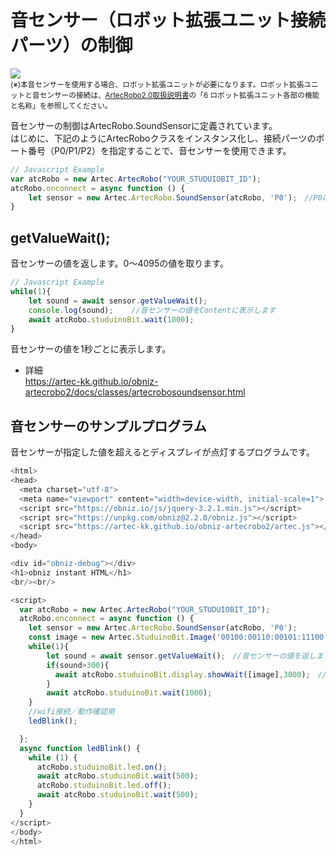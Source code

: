 
# 音センサー（ロボット拡張ユニット接続パーツ）の制御

![](https://i.imgur.com/H0KTdxP.jpg)<br>
<small>(※)本音センサーを使用する場合、ロボット拡張ユニットが必要になります。ロボット拡張ユニットと音センサーの接続は、[ArtecRobo2.0取扱説明書](https://www.artec-kk.co.jp/artecrobo2/pdf/jp/82541man_K0419_J.pdf)の「6 ロボット拡張ユニット各部の機能と名称」を参照してください。<br></small>

音センサーの制御はArtecRobo.SoundSensorに定義されています。</br>
はじめに、下記のようにArtecRoboクラスをインスタンス化し、接続パーツのポート番号（P0/P1/P2）を指定することで、音センサーを使用できます。
```Javascript
// Javascript Example
var atcRobo = new Artec.ArtecRobo("YOUR_STUDUIOBIT_ID");
atcRobo.onconnect = async function () {
    let sensor = new Artec.ArtecRobo.SoundSensor(atcRobo, 'P0');　//P0に音センサーを接続する場合
}
```

## getValueWait();
音センサーの値を返します。0～4095の値を取ります。
```Javascript
// Javascript Example
while(1){
    let sound = await sensor.getValueWait();
    console.log(sound);    //音センサーの値をContentに表示します
    await atcRobo.studuinoBit.wait(1000);
}
```
音センサーの値を1秒ごとに表示します。
* 詳細<br>
https://artec-kk.github.io/obniz-artecrobo2/docs/classes/artecrobosoundsensor.html

## 音センサーのサンプルプログラム
音センサーが指定した値を超えるとディスプレイが点灯するプログラムです。
```Javascript
<html>
<head>
  <meta charset="utf-8">
  <meta name="viewport" content="width=device-width, initial-scale=1">
  <script src="https://obniz.io/js/jquery-3.2.1.min.js"></script>
  <script src="https://unpkg.com/obniz@2.2.0/obniz.js"></script>
  <script src="https://artec-kk.github.io/obniz-artecrobo2/artec.js"></script>
</head>
<body>

<div id="obniz-debug"></div>
<h1>obniz instant HTML</h1>
<br/><br/>

<script>
  var atcRobo = new Artec.ArtecRobo("YOUR_STUDUIOBIT_ID");
  atcRobo.onconnect = async function () {
    let sensor = new Artec.ArtecRobo.SoundSensor(atcRobo, 'P0');  
    const image = new Artec.StuduinoBit.Image('00100:00110:00101:11100:11100:');
    while(1){
        let sound = await sensor.getValueWait();　//音センサーの値を返します
        if(sound>300){
          await atcRobo.studuinoBit.display.showWait([image],3000);　//ディスプレイを点灯します
        }
        await atcRobo.studuinoBit.wait(1000);
    }
    //wifi接続／動作確認用
    ledBlink();

  };
  async function ledBlink() {
    while (1) {
      atcRobo.studuinoBit.led.on();
      await atcRobo.studuinoBit.wait(500);
      atcRobo.studuinoBit.led.off();
      await atcRobo.studuinoBit.wait(500);
    }
  }
</script>
</body>
</html>
```




